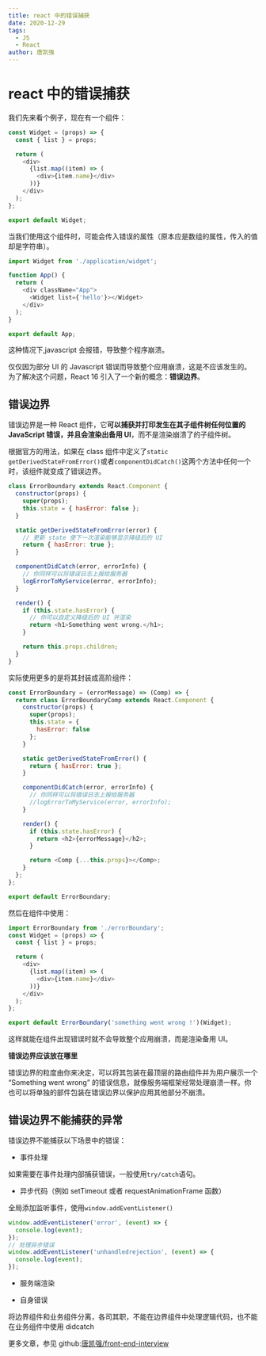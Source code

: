 ```yaml
---
title: react 中的错误捕获
date: 2020-12-29
tags:
  - JS
  - React
author: 唐凯强
---
```


# react 中的错误捕获

我们先来看个例子，现在有一个组件：

```js
const Widget = (props) => {
  const { list } = props;

  return (
    <div>
      {list.map((item) => (
        <div>{item.name}</div>
      ))}
    </div>
  );
};

export default Widget;
```

当我们使用这个组件时，可能会传入错误的属性（原本应是数组的属性，传入的值却是字符串）。

```js
import Widget from './application/widget';

function App() {
  return (
    <div className="App">
      <Widget list={'hello'}></Widget>
    </div>
  );
}

export default App;
```

这种情况下,javascript 会报错，导致整个程序崩溃。

仅仅因为部分 UI 的 Javascript 错误而导致整个应用崩溃，这是不应该发生的。为了解决这个问题，React 16 引入了一个新的概念：**错误边界**。

## 错误边界

错误边界是一种 React 组件，它**可以捕获并打印发生在其子组件树任何位置的 JavaScript 错误，并且会渲染出备用 UI**，而不是渲染崩溃了的子组件树。

根据官方的用法，如果在 class 组件中定义了`static getDerivedStateFromError()`或者`componentDidCatch()`这两个方法中任何一个时，该组件就变成了错误边界。

```js
class ErrorBoundary extends React.Component {
  constructor(props) {
    super(props);
    this.state = { hasError: false };
  }

  static getDerivedStateFromError(error) {
    // 更新 state 使下一次渲染能够显示降级后的 UI
    return { hasError: true };
  }

  componentDidCatch(error, errorInfo) {
    // 你同样可以将错误日志上报给服务器
    logErrorToMyService(error, errorInfo);
  }

  render() {
    if (this.state.hasError) {
      // 你可以自定义降级后的 UI 并渲染
      return <h1>Something went wrong.</h1>;
    }

    return this.props.children;
  }
}
```

实际使用更多的是将其封装成高阶组件：

```js
const ErrorBoundary = (errorMessage) => (Comp) => {
  return class ErrorBoundaryComp extends React.Component {
    constructor(props) {
      super(props);
      this.state = {
        hasError: false
      };
    }

    static getDerivedStateFromError() {
      return { hasError: true };
    }

    componentDidCatch(error, errorInfo) {
      // 你同样可以将错误日志上报给服务器
      //logErrorToMyService(error, errorInfo);
    }

    render() {
      if (this.state.hasError) {
        return <h2>{errorMessage}</h2>;
      }

      return <Comp {...this.props}></Comp>;
    }
  };
};

export default ErrorBoundary;
```

然后在组件中使用：

```js
import ErrorBoundary from './errorBoundary';
const Widget = (props) => {
  const { list } = props;

  return (
    <div>
      {list.map((item) => (
        <div>{item.name}</div>
      ))}
    </div>
  );
};

export default ErrorBoundary('something went wrong !')(Widget);
```

这样就能在组件出现错误时就不会导致整个应用崩溃，而是渲染备用 UI。

**错误边界应该放在哪里**

错误边界的粒度由你来决定，可以将其包装在最顶层的路由组件并为用户展示一个 “Something went wrong” 的错误信息，就像服务端框架经常处理崩溃一样。你也可以将单独的部件包装在错误边界以保护应用其他部分不崩溃。

## 错误边界不能捕获的异常

错误边界不能捕获以下场景中的错误：

- 事件处理

如果需要在事件处理内部捕获错误，一般使用`try/catch`语句。

- 异步代码（例如 setTimeout 或者 requestAnimationFrame 函数）

全局添加监听事件，使用`window.addEventListener()`

```js
window.addEventListener('error', (event) => {
  console.log(event);
});
// 处理异步错误
window.addEventListener('unhandledrejection', (event) => {
  console.log(event);
});
```

- 服务端渲染

- 自身错误

将边界组件和业务组件分离，各司其职，不能在边界组件中处理逻辑代码，也不能在业务组件中使用 didcatch

更多文章，参见 github:[唐凯强/front-end-interview](https://github.com/唐凯强/front-end-interview)
